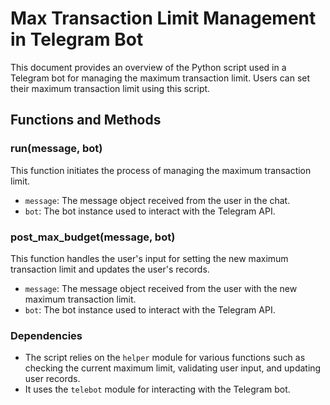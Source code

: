 # Max Transaction Limit Management in Telegram Bot

This document provides an overview of the Python script used in a Telegram bot for managing the maximum transaction limit. Users can set their maximum transaction limit using this script.

## Functions and Methods

### run(message, bot)
This function initiates the process of managing the maximum transaction limit.

- `message`: The message object received from the user in the chat.
- `bot`: The bot instance used to interact with the Telegram API.

### post_max_budget(message, bot)
This function handles the user's input for setting the new maximum transaction limit and updates the user's records.

- `message`: The message object received from the user with the new maximum transaction limit.
- `bot`: The bot instance used to interact with the Telegram API.

### Dependencies
- The script relies on the `helper` module for various functions such as checking the current maximum limit, validating user input, and updating user records.
- It uses the `telebot` module for interacting with the Telegram bot.